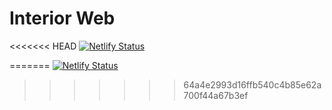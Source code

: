 # Interior Web

<<<<<<< HEAD
[![Netlify Status](https://api.netlify.com/api/v1/badges/cc726216-2b4a-4356-bce6-62eb4e5cfbd6/deploy-status)](https://app.netlify.com/sites/interior-web/success)

=======
[![Netlify Status](https://api.netlify.com/api/v1/badges/7c6b20c1-dd28-4861-94bf-e931531cf5db/deploy-status)](https://app.netlify.com/sites/interior-web/deploys)
>>>>>>> 64a4e2993d16ffb540c4b85e62a700f44a67b3ef
